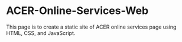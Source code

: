 # ACER-Online-Services-Web
This page is to create a static site of ACER online services page using HTML, CSS, and JavaScript.


